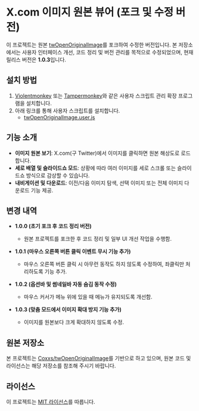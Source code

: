 # X.com 이미지 원본 뷰어 (포크 및 수정 버전)

이 프로젝트는 원본 [twOpenOriginalImage](https://github.com/Coxxs/twOpenOriginalImage)를 포크하여 수정한 버전입니다. 본 저장소에서는 사용자 인터페이스 개선, 코드 정리 및 버전 관리를 목적으로 수정되었으며, 현재 릴리스 버전은 **1.0.3**입니다.

## 설치 방법

1. [Violentmonkey](https://violentmonkey.github.io/) 또는 [Tampermonkey](https://www.tampermonkey.net/)와 같은 사용자 스크립트 관리 확장 프로그램을 설치합니다.
2. 아래 링크를 통해 사용자 스크립트를 설치합니다.
   - [twOpenOriginalImage.user.js](https://github.com/PiesP/twOpenOriginalImage/raw/main/twOpenOriginalImage.user.js)

## 기능 소개

- **이미지 원본 보기**: X.com(구 Twitter)에서 이미지를 클릭하면 원본 해상도로 로드합니다.
- **세로 배열 및 슬라이드쇼 모드**: 상황에 따라 여러 이미지를 세로 스크롤 또는 슬라이드쇼 방식으로 감상할 수 있습니다.
- **내비게이션 및 다운로드**: 이전/다음 이미지 탐색, 선택 이미지 또는 전체 이미지 다운로드 기능 제공.

## 변경 내역

- **1.0.0 (초기 포크 후 코드 정리 버전)**
  - 원본 프로젝트를 포크한 후 코드 정리 및 일부 UI 개선 작업을 수행함.

- **1.0.1 (마우스 오른쪽 버튼 클릭 이벤트 무시 기능 추가)**
  - 마우스 오른쪽 버튼 클릭 시 아무런 동작도 하지 않도록 수정하여, 좌클릭만 처리하도록 기능 추가.

- **1.0.2 (옵션바 및 썸네일바 자동 숨김 동작 수정)**
  - 마우스 커서가 메뉴 위에 있을 때 메뉴가 유지되도록 개선함.

- **1.0.3 (맞춤 모드에서 이미지 확대 방지 기능 추가)**
  - 이미지를 원본보다 크게 확대하지 않도록 수정.

## 원본 저장소

본 프로젝트는 [Coxxs/twOpenOriginalImage](https://github.com/Coxxs/twOpenOriginalImage)를 기반으로 하고 있으며, 원본 코드 및 라이선스는 해당 저장소를 참조해 주시기 바랍니다.

## 라이선스

이 프로젝트는 [MIT 라이선스](https://opensource.org/licenses/MIT)를 따릅니다.
